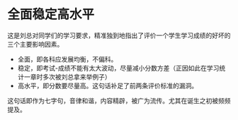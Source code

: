 # 全面稳定高水平

这是刘总对同学们的学习要求，精准独到地指出了评价一个学生学习成绩的好坏的三个主要影响因素。

- 全面，即各科应发展均衡，不偏科。
- 稳定，即考试-成绩不能有太大波动，尽量减小分数方差（正因如此在学习统计一章时多次被刘总拿来举例子）
- 高水平，即分数要尽量高。这句话补足了前两条评价标准的漏洞。

这句话即作为七字句，音律和谐，内容精辟，被广为流传。尤其在诞生之初被频频提及。